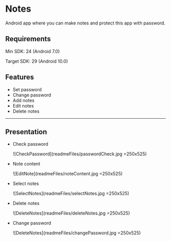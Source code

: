 # Notes

Android app where you can make notes and protect this app with password.

## Requirements

Min SDK: 24 (Android 7.0)

Target SDK: 29 (Android 10.0)

## Features

- Set password
- Change password
- Add notes
- Edit notes
- Delete notes

---

## Presentation

- Check password

    ![CheckPassword](readmeFiles/passwordCheck.jpg =250x525)

- Note content

    ![EditNote](readmeFiles/noteContent.jpg =250x525)

- Select notes

    ![SelectNotes](readmeFiles/selectNotes.jpg =250x525)

- Delete notes

    ![DeleteNotes](readmeFiles/deleteNotes.jpg =250x525)

- Change password

    ![DeleteNotes](readmeFiles/changePassword.jpg =250x525)
